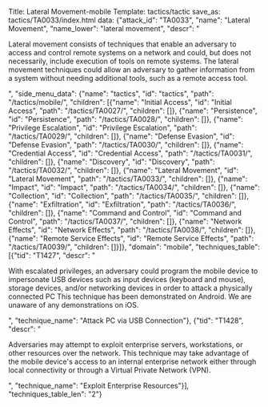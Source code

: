 Title: Lateral Movement-mobile
Template: tactics/tactic
save_as: tactics/TA0033/index.html
data: {"attack_id": "TA0033", "name": "Lateral Movement", "name_lower": "lateral movement", "descr": "<p>Lateral movement consists of techniques that enable an adversary to access and control remote systems on a network and could, but does not necessarily, include execution of tools on remote systems. The lateral movement techniques could allow an adversary to gather information from a system without needing additional tools, such as a remote access tool.</p>", "side_menu_data": {"name": "tactics", "id": "tactics", "path": "/tactics/mobile/", "children": [{"name": "Initial Access", "id": "Initial Access", "path": "/tactics/TA0027/", "children": []}, {"name": "Persistence", "id": "Persistence", "path": "/tactics/TA0028/", "children": []}, {"name": "Privilege Escalation", "id": "Privilege Escalation", "path": "/tactics/TA0029/", "children": []}, {"name": "Defense Evasion", "id": "Defense Evasion", "path": "/tactics/TA0030/", "children": []}, {"name": "Credential Access", "id": "Credential Access", "path": "/tactics/TA0031/", "children": []}, {"name": "Discovery", "id": "Discovery", "path": "/tactics/TA0032/", "children": []}, {"name": "Lateral Movement", "id": "Lateral Movement", "path": "/tactics/TA0033/", "children": []}, {"name": "Impact", "id": "Impact", "path": "/tactics/TA0034/", "children": []}, {"name": "Collection", "id": "Collection", "path": "/tactics/TA0035/", "children": []}, {"name": "Exfiltration", "id": "Exfiltration", "path": "/tactics/TA0036/", "children": []}, {"name": "Command and Control", "id": "Command and Control", "path": "/tactics/TA0037/", "children": []}, {"name": "Network Effects", "id": "Network Effects", "path": "/tactics/TA0038/", "children": []}, {"name": "Remote Service Effects", "id": "Remote Service Effects", "path": "/tactics/TA0039/", "children": []}]}, "domain": "mobile", "techniques_table": [{"tid": "T1427", "descr": "<p>With escalated privileges, an adversary could program the mobile device to impersonate USB devices such as input devices (keyboard and mouse), storage devices, and/or networking devices in order to attack a physically connected PC This technique has been demonstrated on Android. We are unaware of any demonstrations on iOS.</p>", "technique_name": "Attack PC via USB Connection"}, {"tid": "T1428", "descr": "<p>Adversaries may attempt to exploit enterprise servers, workstations, or other resources over the network. This technique may take advantage of the mobile device's access to an internal enterprise network either through local connectivity or through a Virtual Private Network (VPN).</p>", "technique_name": "Exploit Enterprise Resources"}], "techniques_table_len": "2"}